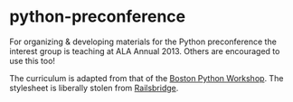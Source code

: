 python-preconference
====================

For organizing &amp; developing materials for the Python preconference the interest group is teaching at ALA Annual 2013.  Others are encouraged to use this too!

The curriculum is adapted from that of the [Boston Python Workshop](https://openhatch.org/wiki/Boston_Python_Workshop_7).  The stylesheet is liberally stolen from [Railsbridge](http://installfest.railsbridge.org/curriculum/).
